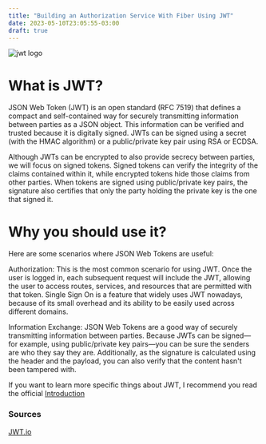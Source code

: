 ```yaml
---
title: "Building an Authorization Service With Fiber Using JWT"
date: 2023-05-10T23:05:55-03:00
draft: true
---
```


![jwt logo](https://jackgris.github.io/goscrapy-blog/img/jwt-logo.svg)


# What is JWT?

JSON Web Token (JWT) is an open standard (RFC 7519) that defines a compact and self-contained way for securely transmitting information between parties as a JSON object. This information can be verified and trusted because it is digitally signed. JWTs can be signed using a secret (with the HMAC algorithm) or a public/private key pair using RSA or ECDSA.

Although JWTs can be encrypted to also provide secrecy between parties, we will focus on signed tokens. Signed tokens can verify the integrity of the claims contained within it, while encrypted tokens hide those claims from other parties. When tokens are signed using public/private key pairs, the signature also certifies that only the party holding the private key is the one that signed it.

# Why you should use it?

Here are some scenarios where JSON Web Tokens are useful:

Authorization: This is the most common scenario for using JWT. Once the user is logged in, each subsequent request will include the JWT, allowing the user to access routes, services, and resources that are permitted with that token. Single Sign On is a feature that widely uses JWT nowadays, because of its small overhead and its ability to be easily used across different domains.

Information Exchange: JSON Web Tokens are a good way of securely transmitting information between parties. Because JWTs can be signed—for example, using public/private key pairs—you can be sure the senders are who they say they are. Additionally, as the signature is calculated using the header and the payload, you can also verify that the content hasn't been tampered with.

If you want to learn more specific things about JWT, I recommend you read the official [Introduction](https://jwt.io/introduction)



### Sources

[JWT.io](https://jwt.io/)
